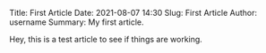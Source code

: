 Title: First Article
Date: 2021-08-07 14:30
Slug: First Article
Author: username
Summary: My first article.

Hey, this is a test article to see if things are working.
